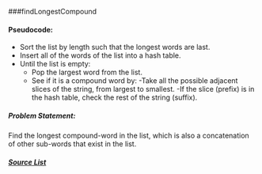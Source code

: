 ###findLongestCompound


#### Pseudocode: 
- Sort the list by length such that the longest words are last.
- Insert all of the words of the list into a hash table.
- Until the list is empty:
  - Pop the largest word from the list.
  - See if it is a compound word by:
    -Take all the possible adjacent slices of the string, from largest to smallest.
    -If the slice (prefix) is in the hash table, check the rest of the string (suffix).



##### Problem Statement:  
Find the longest compound-word in the list, which is also a concatenation of other sub-words that exist in the list.  

##### [Source List](http://norvig.com/ngrams/word.list)
